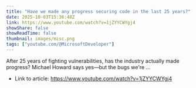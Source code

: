 ```yaml
---
title: "Have we made any progress securing code in the last 25 years?"
date: 2025-10-03T15:36:48Z
link: https://www.youtube.com/watch?v=1jZYYCWYgj4
showShare: false
showReadTime: false
thumbnail: images/misc.png
tags: ["youtube.com/@MicrosoftDeveloper"]
---
```

After 25 years of fighting vulnerabilities, has the industry actually made progress? Michael Howard says yes—but the bugs we're ...

- Link to article: https://www.youtube.com/watch?v=1jZYYCWYgj4